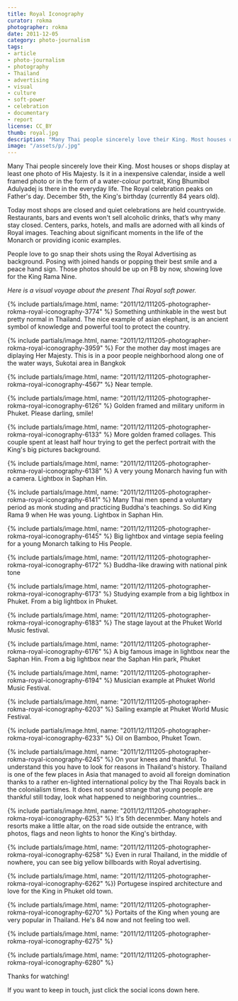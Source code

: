 ```yaml
---
title: Royal Iconography
curator: rokma
photographer: rokma
date: 2011-12-05
category: photo-journalism
tags:
- article
- photo-journalism
- photography
- Thailand
- advertising
- visual
- culture
- soft-power
- celebration
- documentary
- report
license: CC_BY
thumb: royal.jpg
description: "Many Thai people sincerely love their King. Most houses or shops display at least one photo of King Bhumibol Adulyadej."
image: "/assets/p/.jpg"
---
```

Many Thai people sincerely love their King. Most houses or shops display at least one photo of His Majesty. Is it in a inexpensive calendar, inside a well framed photo or in the form of a water-colour portrait, King Bhumibol Adulyadej is there in the everyday life. The Royal celebration peaks on Father's day. December 5th, the King's birthday (currently 84 years old).

Today most shops are closed and quiet celebrations are held countrywide. Restaurants, bars and events won't sell alcoholic drinks, that&rsquo;s why many stay closed. Centers, parks, hotels, and malls are adorned with all kinds of Royal images. Teaching about significant moments in the life of the Monarch or providing iconic examples.

People love to go snap their shots using the Royal Advertising as background. Posing with joined hands or popping their best smile and a peace hand sign. Those photos should be up on FB by now, showing love for the King Rama Nine.

_Here is a visual voyage about the present Thai Royal soft power._


{% include partials/image.html, name: "2011/12/111205-photographer-rokma-royal-iconography-3774" %}
Something unthinkable in the west but pretty normal in Thailand. The nice example of asian elephant, is an ancient symbol of knowledge and powerful tool to protect the country.


{% include partials/image.html, name: "2011/12/111205-photographer-rokma-royal-iconography-3959" %}
For the mother day most images are diplaying Her Majesty. This is in a poor people neighborhood along one of the water ways, Sukotai area in Bangkok


{% include partials/image.html, name: "2011/12/111205-photographer-rokma-royal-iconography-4567" %}
Near temple.


{% include partials/image.html, name: "2011/12/111205-photographer-rokma-royal-iconography-6126" %}
Golden framed and military uniform in Phuket. Please darling,&nbsp;smile!


{% include partials/image.html, name: "2011/12/111205-photographer-rokma-royal-iconography-6133" %}
More golden framed collages. This couple spent at least half hour trying to get the perfect portrait with the King&#39;s big pictures background.


{% include partials/image.html, name: "2011/12/111205-photographer-rokma-royal-iconography-6138" %}
A very young Monarch having fun with a camera. Lightbox in Saphan Hin.


{% include partials/image.html, name: "2011/12/111205-photographer-rokma-royal-iconography-6141" %}
Many Thai men spend a voluntary period as monk studing and practicing Buddha&#39;s teachings. So did King Rama 9 when He was young. Lightbox in Saphan Hin.


{% include partials/image.html, name: "2011/12/111205-photographer-rokma-royal-iconography-6145" %}
Big lightbox and vintage&nbsp;sepia feeling for a young Monarch talking to His People.


{% include partials/image.html, name: "2011/12/111205-photographer-rokma-royal-iconography-6172" %}
Buddha-like drawing with national pink tone


{% include partials/image.html, name: "2011/12/111205-photographer-rokma-royal-iconography-6173" %}
Studying example from a big lightbox in Phuket. From a big lightbox in Phuket.


{% include partials/image.html, name: "2011/12/111205-photographer-rokma-royal-iconography-6183" %}
The stage layout at the Phuket World Music festival.


{% include partials/image.html, name: "2011/12/111205-photographer-rokma-royal-iconography-6176" %}
A big famous image in lightbox near the Saphan Hin. From a big lightbox near the Saphan Hin park, Phuket

{% include partials/image.html, name: "2011/12/111205-photographer-rokma-royal-iconography-6194" %}
Musician example at Phuket World Music Festival.

{% include partials/image.html, name: "2011/12/111205-photographer-rokma-royal-iconography-6203" %}
Sailing example at Phuket World Music Festival.

{% include partials/image.html, name: "2011/12/111205-photographer-rokma-royal-iconography-6233" %}
Oil on Bamboo, Phuket Town.


{% include partials/image.html, name: "2011/12/111205-photographer-rokma-royal-iconography-6245" %}
On your knees and thankful. To understand this you have to look for reasons in Thailand&#39;s history. Thailand is one of the few places in Asia that managed to avoid all foreign domination thanks to a rather en-lighted international policy by the Thai Royals back in the colonialism times. It does not sound strange that young people are thankful still today, look what happened to neighboring countries...


{% include partials/image.html, name: "2011/12/111205-photographer-rokma-royal-iconography-6253" %}
It&#39;s 5th decenmber. Many hotels and resorts make a little altar, on the road side outside the entrance, with photos, flags and neon lights to honor the King&#39;s birthday.


{% include partials/image.html, name: "2011/12/111205-photographer-rokma-royal-iconography-6258" %}
Even in rural Thailand, in the middle of nowhere, you can see big yellow billboards with Royal advertising.


{% include partials/image.html, name: "2011/12/111205-photographer-rokma-royal-iconography-6262" %})
Portugese inspired architecture and love for the King in Phuket old town.

{% include partials/image.html, name: "2011/12/111205-photographer-rokma-royal-iconography-6270" %}
Portaits of the King when young are very popular in Thailand. He&#39;s 84 now and not feeling too well.

{% include partials/image.html, name: "2011/12/111205-photographer-rokma-royal-iconography-6275" %}


{% include partials/image.html, name: "2011/12/111205-photographer-rokma-royal-iconography-6280" %}


Thanks for watching!

If you want to keep in touch, just click the social icons down here.
